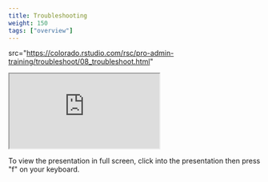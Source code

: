 ```yaml
---
title: Troubleshooting
weight: 150
tags: ["overview"]
---
```


src="https://colorado.rstudio.com/rsc/pro-admin-training/troubleshoot/08_troubleshoot.html"

<div class="resp-container">
  <iframe 
    src="https://colorado.rstudio.com/rsc/pro-admin-training/troubleshoot/08_troubleshoot.html" 
        class="resp-iframe" 
        gesture="media"  allow="encrypted-media" allowfullscreen>
  </iframe>
</div>


To view the presentation in full screen, click into the presentation then press "f" on your keyboard.

